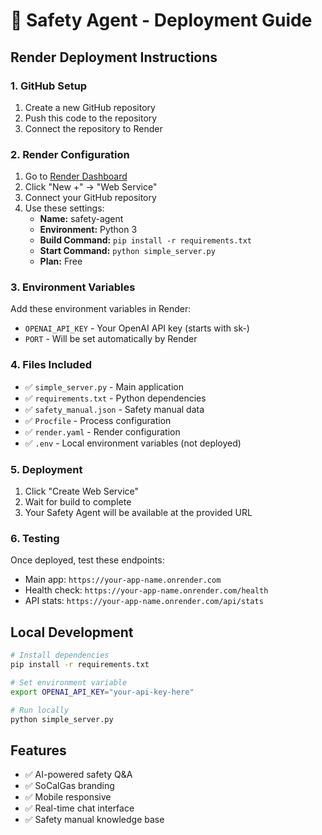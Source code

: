 # 🚀 Safety Agent - Deployment Guide

## Render Deployment Instructions

### 1. GitHub Setup
1. Create a new GitHub repository
2. Push this code to the repository
3. Connect the repository to Render

### 2. Render Configuration
1. Go to [Render Dashboard](https://dashboard.render.com)
2. Click "New +" → "Web Service"
3. Connect your GitHub repository
4. Use these settings:
   - **Name:** safety-agent
   - **Environment:** Python 3
   - **Build Command:** `pip install -r requirements.txt`
   - **Start Command:** `python simple_server.py`
   - **Plan:** Free

### 3. Environment Variables
Add these environment variables in Render:
- `OPENAI_API_KEY` - Your OpenAI API key (starts with sk-)
- `PORT` - Will be set automatically by Render

### 4. Files Included
- ✅ `simple_server.py` - Main application
- ✅ `requirements.txt` - Python dependencies
- ✅ `safety_manual.json` - Safety manual data
- ✅ `Procfile` - Process configuration
- ✅ `render.yaml` - Render configuration
- ✅ `.env` - Local environment variables (not deployed)

### 5. Deployment
1. Click "Create Web Service"
2. Wait for build to complete
3. Your Safety Agent will be available at the provided URL

### 6. Testing
Once deployed, test these endpoints:
- Main app: `https://your-app-name.onrender.com`
- Health check: `https://your-app-name.onrender.com/health`
- API stats: `https://your-app-name.onrender.com/api/stats`

## Local Development
```bash
# Install dependencies
pip install -r requirements.txt

# Set environment variable
export OPENAI_API_KEY="your-api-key-here"

# Run locally
python simple_server.py
```

## Features
- ✅ AI-powered safety Q&A
- ✅ SoCalGas branding
- ✅ Mobile responsive
- ✅ Real-time chat interface
- ✅ Safety manual knowledge base
